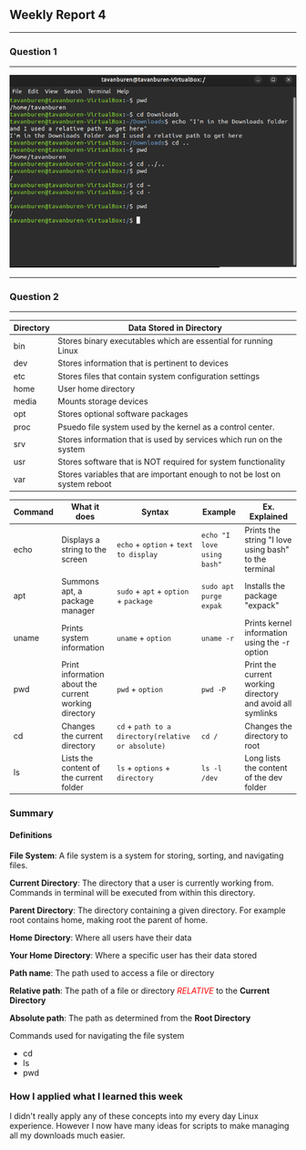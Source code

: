 ## Weekly Report 4 ##
---
### Question 1 ###
---

![Screenshot](WeeklyReport4-1.png)

---
### Question 2 ###
---
|Directory|Data Stored in Directory|
|---------|------------------------|
|bin| Stores binary executables which are essential for running Linux |
|dev| Stores information that is pertinent to devices |
|etc| Stores files that contain system configuration settings|
|home| User home directory |
|media| Mounts storage devices |
|opt| Stores optional software packages|
|proc| Psuedo file system used by the kernel as a control center. |
|srv| Stores information that is used by services which run on the system |
|usr| Stores software that is NOT required for system functionality |
|var| Stores variables that are important enough to not be lost on system reboot |

|Command|What it does|Syntax|Example|Ex. Explained|
|-|-|-|-|-|
| echo|Displays a string to the screen | `echo` + `option` + `text to display` | `echo "I love using bash"`| Prints the string "I love using bash" to the terminal|
| apt |Summons apt, a package manager | `sudo` + `apt` + `option` + `package` | `sudo apt purge expak` | Installs the package "expack"|
| uname | Prints system information | `uname` + `option` | `uname -r` | Prints kernel information using the -r option |
| pwd |Print information about the current working directory | `pwd` + `option` |`pwd -P` | Print the current working directory and avoid all symlinks |
| cd | Changes the current directory | `cd` + `path to a directory(relative or absolute)`| `cd /` | Changes the directory to root |
| ls | Lists the content of the current folder | `ls` + `options` + `directory` | `ls -l /dev` | Long lists the content of the dev folder

### Summary ###

#### Definitions ####

**File System**: A file system is a system for storing, sorting, and navigating files.

**Current Directory**: The directory that a user is currently working from. Commands in terminal will be executed from within this directory.

**Parent Directory**: The directory containing a given directory. For example root contains home, making root the parent of home.

**Home Directory**: Where all users have their data

**Your Home Directory**: Where a specific user has their data stored

**Path name**: The path used to access a file or directory

**Relative path**: The path of a file or directory <span style = "color:red;"> *RELATIVE* </span> to the **Current Directory**

**Absolute path**: The path as determined from the **Root Directory**

Commands used for navigating the file system

- cd
- ls
- pwd

### How I applied what I learned this week ###

I didn't really apply any of these concepts into my every day Linux experience. However I now have many ideas for scripts to make managing all my downloads much easier.